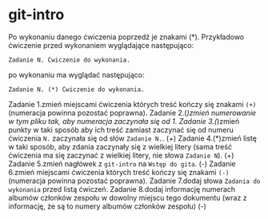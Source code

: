 # git-intro

Po wykonaniu danego ćwiczenia poprzedź je znakami (*).
Przykładowo ćwiczenie przed wykonaniem wyglądające następująco:
```
Zadanie N. Ćwiczenie do wykonania.
```
po wykonaniu ma wyglądać następująco:
```
Zadanie N. (*) Ćwiczenie do wykonania.
```

Zadanie 1.zmień miejscami ćwiczenia których treść kończy się znakami `(+)` (numeracja powinna pozostać poprawna).
Zadanie 2.(*)zmień numerowanie w tym pliku tak, aby numeracja zaczynała się od 1.
Zadanie 3.(*)zmień punkty w taki sposób aby ich treść zamiast zaczynać się od numeru ćwiczenia `N.` zaczynała się od słów `Zadanie N.`. (+)
Zadanie 4.(*)zmień listę w taki sposób, aby zdania zaczynały się z wielkiej litery (sama treść ćwiczenia ma się zaczynać z wielkiej litery, nie słowa `Zadanie N`). (+)
Zadanie 5.zmień nagłówek z `git-intro` na `Wstęp do gita`. (-)
Zadanie 6.zmień miejscami ćwiczenia których treść kończy się znakami `(-)` (numeracja powinna pozostać poprawna).
Zadanie 7.dodaj słowa `Zadania do wykonania` przed listą ćwiczeń.
Zadanie 8.dodaj informację numerach albumów członków zespołu w dowolny miejscu tego dokumentu (wraz z informację, że są to numery albumów członków zespołu) (-)
